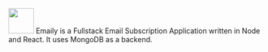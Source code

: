 <img src="https://github.com/rtiwariops/Emaily/blob/master/images/MailImg.ico" width="50" height="50"> Emaily is a Fullstack Email Subscription Application written in Node and React. It uses MongoDB as a backend.
